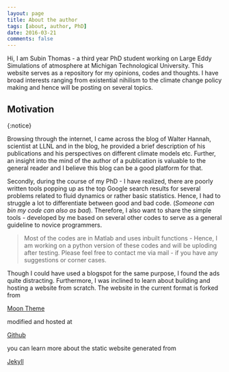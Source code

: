 ```yaml
---
layout: page
title: About the author
tags: [about, author, PhD]
date: 2016-03-21
comments: false
---
```


Hi, I am Subin Thomas - a third year PhD student working on Large Eddy
Simulations of atmosphere at Michigan Technological University. This website
serves as a  repository for my opinions, codes and thoughts. I have broad
interests ranging  from existential nihilism to the climate change policy making
and hence will be posting on several topics.

## Motivation
{:notice}

Browsing through the internet, I came across the blog of Walter Hannah,
scientist at LLNL and in the blog, he provided a brief description of his
publications and his perspectives on different climate models etc. Further, an
insight into the mind of the author of a publication is valuable to the general
reader and I believe this blog can be a good platform for that.

Secondly, during the course of my PhD - I have realized, there are poorly
written tools popping up as the top Google search results for several problems
related to fluid dynamics or rather basic statistics. Hence, I had to struggle a
lot to differentiate between good and bad code. (*Someone can bin my code can
also as bad*). Therefore, I also want to share the simple tools - developed by
me based on several other codes to serve as a general guideline to novice
programmers.
> Most of the codes are in Matlab and uses inbuilt functions - Hence, I am working
on a python version of these codes and will be uploding after testing. Please
feel free to contact me via mail - if you have any suggestions or corner cases.

Though I could have used a blogspot for the same purpose, I found the ads quite
distracting. Furthermore, I was inclined to learn about building and hosting
a website from scratch. The website in the current format is forked from

 [Moon Theme](https://taylantatli.github.io/Moon/)

 modified and hosted at

 [Github](https://github.com/)

you can learn more about the static website generated from

[Jekyll](https://jekyllrb.com/docs/)
